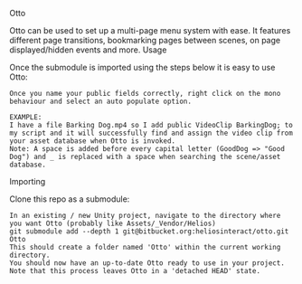 Otto

Otto can be used to set up a multi-page menu system with ease. It features different page transitions, bookmarking pages between scenes, on page displayed/hidden events and more.
Usage

Once the submodule is imported using the steps below it is easy to use Otto:

    Once you name your public fields correctly, right click on the mono behaviour and select an auto populate option.
    
    EXAMPLE:
    I have a file Barking Dog.mp4 so I add public VideoClip BarkingDog; to my script and it will successfully find and assign the video clip from your asset database when Otto is invoked.
    Note: A space is added before every capital letter (GoodDog => "Good Dog") and _ is replaced with a space when searching the scene/asset database.

Importing

Clone this repo as a submodule:

    In an existing / new Unity project, navigate to the directory where you want Otto (probably like Assets/_Vendor/Helios)
    git submodule add --depth 1 git@bitbucket.org:heliosinteract/otto.git Otto
    This should create a folder named 'Otto' within the current working directory.
    You should now have an up-to-date Otto ready to use in your project. Note that this process leaves Otto in a 'detached HEAD' state.
